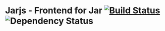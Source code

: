 # Jarjs - Frontend for Jar [![Build Status](https://travis-ci.org/jar-app/jarjs.svg?branch=master)](https://travis-ci.org/jar-app/jarjs) ![Dependency Status](https://david-dm.org/jar-app/jarjs.svg)
